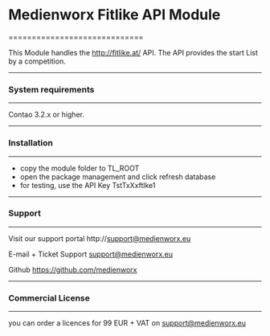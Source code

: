 # Medienworx Fitlike API Module
=============================

This Module handles the http://fitlike.at/ API. The API provides the start List by a competition.

-----------------------------

### System requirements
-----------------------------

Contao 3.2.x or higher.

-----------------------------

### Installation
-----------------------------

* copy the module folder to TL_ROOT
* open the package management and click refresh database
* for testing, use the API Key TstTxXxftlke1

-----------------------------


### Support
-----------------------------

Visit our support portal
http://support@medienworx.eu

E-mail + Ticket Support
support@medienworx.eu

Github
https://github.com/medienworx

-----------------------------

### Commercial License
-----------------------------
you can order a licences for 99 EUR + VAT on support@medienworx.eu


